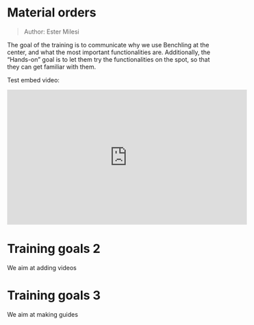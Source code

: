 # Material orders


> Author: Ester Milesi

The goal of the training is to communicate why we use Benchling at the center, and what the most important functionalities are. Additionally, the “Hands-on” goal is to let them try the functionalities on the spot, so that they can get familiar with them. 

Test embed video:

<iframe width="560" height="315" src="https://www.youtube.com/embed/lJIrF4YjHfQ?si=xdk_DYN-SskEBpa9?rel=0" title="YouTube video player" frameborder="0" allow="accelerometer; autoplay; clipboard-write; encrypted-media; gyroscope; picture-in-picture; web-share" referrerpolicy="strict-origin-when-cross-origin" allowfullscreen></iframe>


# Training goals 2


We aim at adding videos 


# Training goals 3 


We aim at making guides 